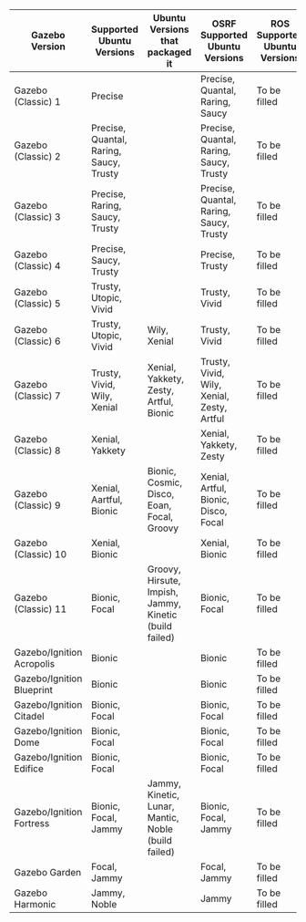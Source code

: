 
| Gazebo Version            | Supported Ubuntu Versions               | Ubuntu Versions that packaged it                       | OSRF Supported Ubuntu Versions             | ROS Supported Ubuntu Versions |
| ------------------------- | --------------------------------------- | ------------------------------------------------------ | ------------------------------------------ | ----------------------------- |
| Gazebo (Classic) 1        | Precise                                 |                                                        | Precise, Quantal, Raring, Saucy            | To be filled                  |
| Gazebo (Classic) 2        | Precise, Quantal, Raring, Saucy, Trusty |                                                        | Precise, Quantal, Raring, Saucy, Trusty    | To be filled                  |
| Gazebo (Classic) 3        | Precise, Raring, Saucy, Trusty          |                                                        | Precise, Quantal, Raring, Saucy, Trusty    | To be filled                  |
| Gazebo (Classic) 4        | Precise, Saucy, Trusty                  |                                                        | Precise, Trusty                            | To be filled                  |
| Gazebo (Classic) 5        | Trusty, Utopic, Vivid                   |                                                        | Trusty, Vivid                              | To be filled                  |
| Gazebo (Classic) 6        | Trusty, Utopic, Vivid                   | Wily, Xenial                                           | Trusty, Vivid                              | To be filled                  |
| Gazebo (Classic) 7        | Trusty, Vivid, Wily, Xenial             | Xenial, Yakkety, Zesty, Artful, Bionic                 | Trusty, Vivid, Wily, Xenial, Zesty, Artful | To be filled                  |
| Gazebo (Classic) 8        | Xenial, Yakkety                         |                                                        | Xenial, Yakkety, Zesty                     | To be filled                  |
| Gazebo (Classic) 9        | Xenial, Aartful, Bionic                 | Bionic, Cosmic, Disco, Eoan, Focal, Groovy             | Xenial, Artful, Bionic, Disco, Focal       | To be filled                  |
| Gazebo (Classic) 10       | Xenial, Bionic                          |                                                        | Xenial, Bionic                             | To be filled                  |
| Gazebo (Classic) 11       | Bionic, Focal                           | Groovy, Hirsute, Impish, Jammy, Kinetic (build failed) | Bionic, Focal                              | To be filled                  |
| Gazebo/Ignition Acropolis | Bionic                                  |                                                        | Bionic                                     | To be filled                  |
| Gazebo/Ignition Blueprint | Bionic                                  |                                                        | Bionic                                     | To be filled                  |
| Gazebo/Ignition Citadel   | Bionic, Focal                           |                                                        | Bionic, Focal                              | To be filled                  |
| Gazebo/Ignition Dome      | Bionic, Focal                           |                                                        | Bionic, Focal                              | To be filled                  |
| Gazebo/Ignition Edifice   | Bionic, Focal                           |                                                        | Bionic, Focal                              | To be filled                  |
| Gazebo/Ignition Fortress  | Bionic, Focal, Jammy                    | Jammy, Kinetic, Lunar, Mantic, Noble (build failed)    | Bionic, Focal, Jammy                       | To be filled                  |
| Gazebo Garden             | Focal, Jammy                            |                                                        | Focal, Jammy                               | To be filled                  |
| Gazebo Harmonic           | Jammy, Noble                            |                                                        | Jammy                                      | To be filled                  |